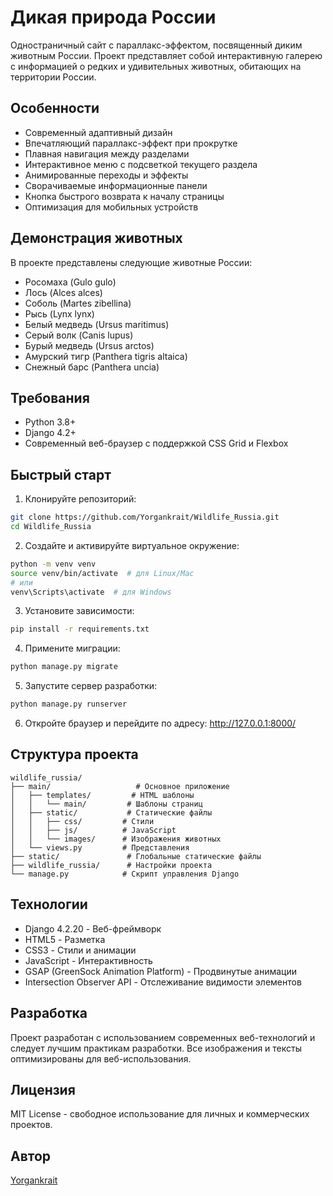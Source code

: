 # Дикая природа России

Одностраничный сайт с параллакс-эффектом, посвященный диким животным России. Проект представляет собой интерактивную галерею с информацией о редких и удивительных животных, обитающих на территории России.

## Особенности

- Современный адаптивный дизайн
- Впечатляющий параллакс-эффект при прокрутке
- Плавная навигация между разделами
- Интерактивное меню с подсветкой текущего раздела
- Анимированные переходы и эффекты
- Сворачиваемые информационные панели
- Кнопка быстрого возврата к началу страницы
- Оптимизация для мобильных устройств

## Демонстрация животных

В проекте представлены следующие животные России:
- Росомаха (Gulo gulo)
- Лось (Alces alces)
- Соболь (Martes zibellina)
- Рысь (Lynx lynx)
- Белый медведь (Ursus maritimus)
- Серый волк (Canis lupus)
- Бурый медведь (Ursus arctos)
- Амурский тигр (Panthera tigris altaica)
- Снежный барс (Panthera uncia)

## Требования

- Python 3.8+
- Django 4.2+
- Современный веб-браузер с поддержкой CSS Grid и Flexbox

## Быстрый старт

1. Клонируйте репозиторий:
```bash
git clone https://github.com/Yorgankrait/Wildlife_Russia.git
cd Wildlife_Russia
```

2. Создайте и активируйте виртуальное окружение:
```bash
python -m venv venv
source venv/bin/activate  # для Linux/Mac
# или
venv\Scripts\activate  # для Windows
```

3. Установите зависимости:
```bash
pip install -r requirements.txt
```

4. Примените миграции:
```bash
python manage.py migrate
```

5. Запустите сервер разработки:
```bash
python manage.py runserver
```

6. Откройте браузер и перейдите по адресу: http://127.0.0.1:8000/

## Структура проекта

```
wildlife_russia/
├── main/                   # Основное приложение
│   ├── templates/         # HTML шаблоны
│   │   └── main/         # Шаблоны страниц
│   ├── static/           # Статические файлы
│   │   ├── css/         # Стили
│   │   ├── js/          # JavaScript
│   │   └── images/      # Изображения животных
│   └── views.py         # Представления
├── static/               # Глобальные статические файлы
├── wildlife_russia/      # Настройки проекта
└── manage.py            # Скрипт управления Django
```

## Технологии

- Django 4.2.20 - Веб-фреймворк
- HTML5 - Разметка
- CSS3 - Стили и анимации
- JavaScript - Интерактивность
- GSAP (GreenSock Animation Platform) - Продвинутые анимации
- Intersection Observer API - Отслеживание видимости элементов

## Разработка

Проект разработан с использованием современных веб-технологий и следует лучшим практикам разработки. Все изображения и тексты оптимизированы для веб-использования.

## Лицензия

MIT License - свободное использование для личных и коммерческих проектов.

## Автор

[Yorgankrait](https://github.com/Yorgankrait) 